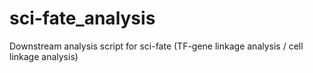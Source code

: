 # sci-fate_analysis
Downstream analysis script for sci-fate (TF-gene linkage analysis / cell linkage analysis)

